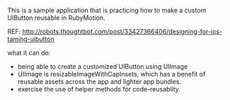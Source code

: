 This is a sample application that is practicing how to make a custom UIButton reusable in RubyMotion.

REF: http://robots.thoughtbot.com/post/33427366406/designing-for-ios-taming-uibutton

what it can do:
- being able to create a customized UIButton using UIImage
- UIImage is resizableImageWithCapInsets, which has a benefit of reusable assets across the app and lighter app bundles.
- exercise the use of helper methods for code-reusablity.
